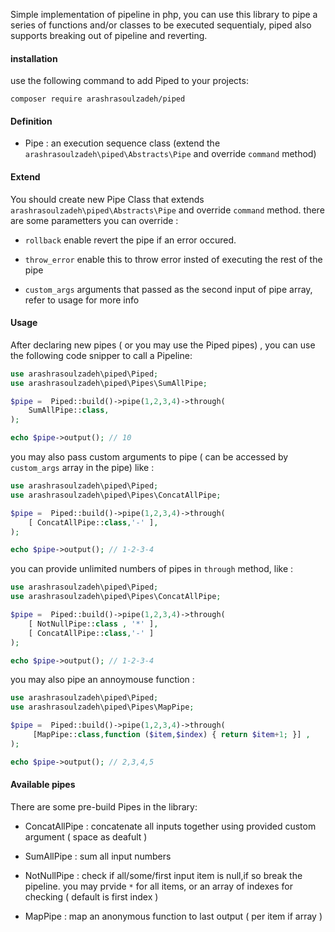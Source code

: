Simple implementation of pipeline in php, you can use this library to pipe a series of functions and/or classes to be executed sequentialy, piped also supports breaking out of pipeline and reverting.

#### installation

use the following command to add Piped to your projects:

`composer require arashrasoulzadeh/piped`

#### Definition

- Pipe : an execution sequence class (extend the `arashrasoulzadeh\piped\Abstracts\Pipe` and override `command` method)

#### Extend

You should create new Pipe Class that extends `arashrasoulzadeh\piped\Abstracts\Pipe` and override `command` method. there are some parametters you can override :

- `rollback` enable revert the pipe if an error occured.

- `throw_error` enable this to throw error insted of executing the rest of the pipe

- `custom_args` arguments that passed as the second input of pipe array, refer to usage for more info

#### Usage

After declaring new pipes ( or you may use the Piped pipes) , you can use the following code snipper to call a Pipeline:

```php
use arashrasoulzadeh\piped\Piped;
use arashrasoulzadeh\piped\Pipes\SumAllPipe;

$pipe =  Piped::build()->pipe(1,2,3,4)->through(
	SumAllPipe::class,
);

echo $pipe->output(); // 10

```

you may also pass custom arguments to pipe ( can be accessed by `custom_args` array in the pipe) like :

```php
use arashrasoulzadeh\piped\Piped;
use arashrasoulzadeh\piped\Pipes\ConcatAllPipe;

$pipe =  Piped::build()->pipe(1,2,3,4)->through(
	[ ConcatAllPipe::class,'-' ],
);

echo $pipe->output(); // 1-2-3-4

```

you can provide unlimited numbers of pipes in `through` method, like :

```php
use arashrasoulzadeh\piped\Piped;
use arashrasoulzadeh\piped\Pipes\ConcatAllPipe;

$pipe =  Piped::build()->pipe(1,2,3,4)->through(
	[ NotNullPipe::class , '*' ],
	[ ConcatAllPipe::class,'-' ]
);

echo $pipe->output(); // 1-2-3-4

```

you may also pipe an annoymouse function :

```php
use arashrasoulzadeh\piped\Piped;
use arashrasoulzadeh\piped\Pipes\MapPipe;

$pipe =  Piped::build()->pipe(1,2,3,4)->through(
	 [MapPipe::class,function ($item,$index) { return $item+1; }] ,
);

echo $pipe->output(); // 2,3,4,5

```

#### Available pipes

There are some pre-build Pipes in the library:

- ConcatAllPipe : concatenate all inputs together using provided custom argument ( space as deafult )

- SumAllPipe : sum all input numbers

- NotNullPipe : check if all/some/first input item is null,if so break the pipeline. you may prvide `*` for all items, or an array of indexes for checking ( default is first index )
- MapPipe : map an anonymous function to last output ( per item if array )
